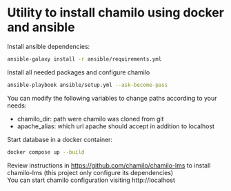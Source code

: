 # Utility to install chamilo using docker and ansible

Install ansible dependencies:

```bash
ansible-galaxy install -r ansible/requirements.yml
```

Install all needed packages and configure chamilo

```bash 
ansible-playbook ansible/setup.yml --ask-become-pass
```

You can modify the following variables to change paths according to your needs:
* chamilo_dir: path were chamilo was cloned from git
* apache_alias: which url apache should accept in addition to localhost

Start database in a docker container: 

```bash 
docker compose up --build
```

Review instructions in https://github.com/chamilo/chamilo-lms to install chamilo-lms (this project only configure
its dependencies)  
You can start chamilo configuration visiting http://localhost